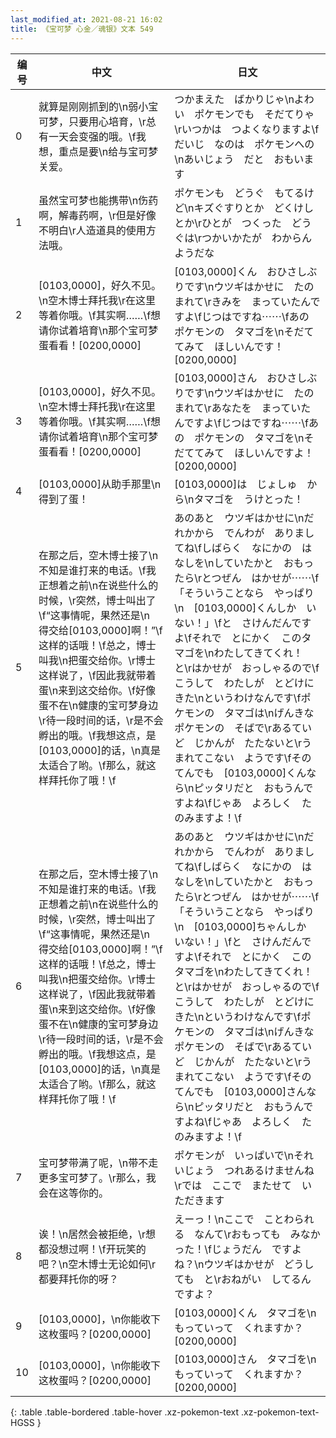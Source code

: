 ```yaml
---
last_modified_at: 2021-08-21 16:02
title: 《宝可梦 心金／魂银》文本 549
---
```

| 编号 | 中文 | 日文 |
| ---- | ---- | ---- |
| 0 | 就算是刚刚抓到的\n弱小宝可梦，只要用心培育，\r总有一天会变强的哦。\f我想，重点是要\n给与宝可梦关爱。 | つかまえた　ばかりじゃ\nよわい　ポケモンでも　そだてりゃ\rいつかは　つよくなりますよ\fだいじ　なのは　ポケモンへの\nあいじょう　だと　おもいます |
| 1 | 虽然宝可梦也能携带\n伤药啊，解毒药啊，\r但是好像不明白\r人造道具的使用方法哦。 | ポケモンも　どうぐ　もてるけど\nキズぐすりとか　どくけしとか\rひとが　つくった　どうぐは\rつかいかたが　わからん　ようだな |
| 2 | [0103,0000]，好久不见。\n空木博士拜托我\r在这里等着你哦。\f其实啊……\f想请你试着培育\n那个宝可梦蛋看看！[0200,0000] | [0103,0000]くん　おひさしぶりです\nウツギはかせに　たのまれて\rきみを　まっていたんですよ\fじつはですね⋯⋯\fあの　ポケモンの　タマゴを\nそだててみて　ほしいんです！[0200,0000] |
| 3 | [0103,0000]，好久不见。\n空木博士拜托我\r在这里等着你哦。\f其实啊……\f想请你试着培育\n那个宝可梦蛋看看！[0200,0000] | [0103,0000]さん　おひさしぶりです\nウツギはかせに　たのまれて\rあなたを　まっていたんですよ\fじつはですね⋯⋯\fあの　ポケモンの　タマゴを\nそだててみて　ほしいんですよ！[0200,0000] |
| 4 | [0103,0000]从助手那里\n得到了蛋！ | [0103,0000]は　じょしゅ　から\nタマゴを　うけとった！ |
| 5 | 在那之后，空木博士接了\n不知是谁打来的电话。\f我正想着之前\n在说些什么的时候，\r突然，博士叫出了\f“这事情呢，果然还是\n　得交给[0103,0000]啊！”\f这样的话哦！\f总之，博士叫我\n把蛋交给你。\r博士这样说了，\f因此我就带着蛋\n来到这交给你。\f好像蛋不在\n健康的宝可梦身边\r待一段时间的话，\r是不会孵出的哦。\f我想这点，是[0103,0000]的话，\n真是太适合了哟。\f那么，就这样拜托你了哦！\f | あのあと　ウツギはかせに\nだれかから　でんわが　ありましてね\fしばらく　なにかの　はなしを\nしていたかと　おもったら\rとつぜん　はかせが⋯⋯\f「そういうことなら　やっぱり\n　[0103,0000]くんしか　いない！」\fと　さけんだんですよ\fそれで　とにかく　このタマゴを\nわたしてきてくれ！　と\rはかせが　おっしゃるので\fこうして　わたしが　とどけにきた\nというわけなんです\fポケモンの　タマゴは\nげんきな　ポケモンの　そばで\rあるていど　じかんが　たたないと\rうまれてこない　ようです\fそのてんでも　[0103,0000]くんなら\nピッタリだと　おもうんですよね\fじゃあ　よろしく　たのみますよ！\f |
| 6 | 在那之后，空木博士接了\n不知是谁打来的电话。\f我正想着之前\n在说些什么的时候，\r突然，博士叫出了\f“这事情呢，果然还是\n　得交给[0103,0000]啊！”\f这样的话哦！\f总之，博士叫我\n把蛋交给你。\r博士这样说了，\f因此我就带着蛋\n来到这交给你。\f好像蛋不在\n健康的宝可梦身边\r待一段时间的话，\r是不会孵出的哦。\f我想这点，是[0103,0000]的话，\n真是太适合了哟。\f那么，就这样拜托你了哦！\f | あのあと　ウツギはかせに\nだれかから　でんわが　ありましてね\fしばらく　なにかの　はなしを\nしていたかと　おもったら\rとつぜん　はかせが⋯⋯\f「そういうことなら　やっぱり\n　[0103,0000]ちゃんしか　いない！」\fと　さけんだんですよ\fそれで　とにかく　このタマゴを\nわたしてきてくれ！　と\rはかせが　おっしゃるので\fこうして　わたしが　とどけにきた\nというわけなんです\fポケモンの　タマゴは\nげんきな　ポケモンの　そばで\rあるていど　じかんが　たたないと\rうまれてこない　ようです\fそのてんでも　[0103,0000]さんなら\nピッタリだと　おもうんですよね\fじゃあ　よろしく　たのみますよ！\f |
| 7 | 宝可梦带满了呢，\n带不走更多宝可梦了。\r那么，我会在这等你的。 | ポケモンが　いっぱいで\nそれいじょう　つれあるけませんね\rでは　ここで　またせて　いただきます |
| 8 | 诶！\n居然会被拒绝，\r想都没想过啊！\f开玩笑的吧？\n空木博士无论如何\r都要拜托你的呀？ | えーっ！\nここで　ことわられる　なんて\rおもっても　みなかった！\fじょうだん　ですよね？\nウツギはかせが　どうしても　と\rおねがい　してるんですよ？ |
| 9 | [0103,0000]，\n你能收下这枚蛋吗？[0200,0000] | [0103,0000]くん　タマゴを\nもっていって　くれますか？[0200,0000] |
| 10 | [0103,0000]，\n你能收下这枚蛋吗？[0200,0000] | [0103,0000]さん　タマゴを\nもっていって　くれますか？[0200,0000] |
{: .table .table-bordered .table-hover .xz-pokemon-text .xz-pokemon-text-HGSS }